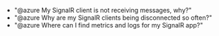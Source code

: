 - "@azure My SignalR client is not receiving messages, why?"
- "@azure Why are my SignalR clients being disconnected so often?"
- "@azure Where can I find metrics and logs for my SignalR app?"